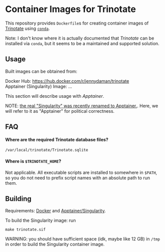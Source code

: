 # Container Images for Trinotate

This repository provides `Dockerfile`s for creating container images
of [Trinotate](https://github.com/Trinotate/Trinotate.github.io/wiki)
using [`conda`](https://docs.conda.io/en/latest/).

Note: I don't know where it is actually documented that _Trinotate_
can be installed via `conda`, but it seems to be a maintained and
supported solution.

## Usage

Built images can be obtained from:

Docker Hub: https://hub.docker.com/r/jennydaman/trinotate
<br />
Apptainer (Singularity) Image: ...

This section will describe usage with _Apptainer_.

NOTE: [the real "Singularity" was recently renamed to Apptainer.](https://apptainer.org/news/community-announcement-20211130/).
Here, we will refer to it as "Apptainer" for political correctness.

## FAQ

#### Where are the required Trinotate database files?

`/var/local/trinotate/Trinotate.sqlite`

#### Where is `$TRINOTATE_HOME`?

Not applicable. All executable scripts are installed to somewhere in `$PATH`,
so you do not need to prefix script names with an absolute path to run them.

## Building

Requirements: [Docker](https://docs.docker.com/get-docker/)
and [Apptainer/Singularity](https://apptainer.org/).

To build the Singularity image: run

```shell
make trinotate.sif
```

WARNING: you should have sufficient space (idk, maybe like 12 GB) in `/tmp`
in order to build the Singularity container image.
